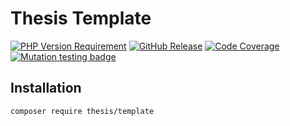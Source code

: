# Thesis Template

[![PHP Version Requirement](https://img.shields.io/packagist/dependency-v/thesis/template/php)](https://packagist.org/packages/thesis/template)
[![GitHub Release](https://img.shields.io/github/v/release/thesis-php/template)](https://github.com/thesis-php/template/releases)
[![Code Coverage](https://codecov.io/gh/thesis-php/template/branch/0.1.x/graph/badge.svg)](https://codecov.io/gh/thesis-php/template/tree/0.1.x)
[![Mutation testing badge](https://img.shields.io/endpoint?style=flat&url=https%3A%2F%2Fbadge-api.stryker-mutator.io%2Fgithub.com%2Fthesis-php%2Ftemplate%2F0.1.x)](https://dashboard.stryker-mutator.io/reports/github.com/thesis-php/template/0.1.x)

## Installation

```shell
composer require thesis/template
```
